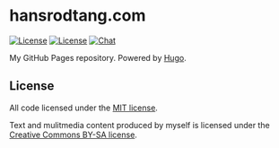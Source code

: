 # hansrodtang.com

[![License](http://img.shields.io/badge/license-MIT-blue.svg?style=flat)](http://choosealicense.com/licenses/mit/)
[![License](http://img.shields.io/badge/license-Creative_Commons-yellow.svg?style=flat)](https://creativecommons.org/licenses/by-sa/4.0/)
[![Chat](https://img.shields.io/badge/gitter-join%20chat%20%E2%86%92-brightgreen.svg?style=flat)](https://gitter.im/hansrodtang/hansrodtang.github.io
)

My GitHub Pages repository.
Powered by [Hugo](github.com/spf13/hugo).

## License

All code licensed under the [MIT license](LICENSE.MIT.md).

Text and mulitmedia content produced by myself is licensed under the [Creative Commons BY-SA license](LICENSE.CC.md).
